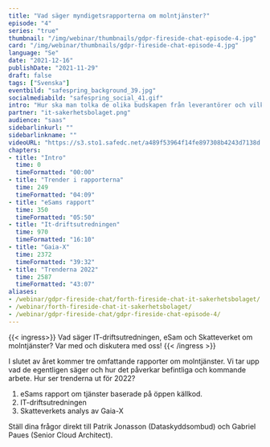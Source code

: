```yaml
---
title: "Vad säger myndigets­rapporterna om molntjänster?"
episode: "4"
series: "true"
thumbnail: "/img/webinar/thumbnails/gdpr-fireside-chat-episode-4.jpg"
card: "/img/webinar/thumbnails/gdpr-fireside-chat-episode-4.jpg"
language: "Se"
date: "2021-12-16"
publishDate: "2021-11-29"
draft: false
tags: ["Svenska"]
eventbild: "safespring_background_39.jpg"
socialmediabild: "safespring_social_41.gif"
intro: "Hur ska man tolka de olika budskapen från leverantörer och vilka praktiska metoder kan bolag redan nu börja jobba med utan att behöva byta molntjänst helt och hållet?"
partner: "it-sakerhetsbolaget.png"
audience: "saas"
sidebarlinkurl: ""
sidebarlinkname: ""
videoURL: "https://s3.sto1.safedc.net/a489f53964f14fe897308b4243d7138d:processedvideos/gdpr-fireside-chat-episode-4/master.m3u8"
chapters:
- title: "Intro"
  time: 0
  timeFormatted: "00:00"
- title: "Trender i rapporterna"
  time: 249
  timeFormatted: "04:09"
- title: "eSams rapport"
  time: 350
  timeFormatted: "05:50"
- title: "It-driftsutredningen"
  time: 970
  timeFormatted: "16:10"
- title: "Gaia-X"
  time: 2372
  timeFormatted: "39:32"
- title: "Trenderna 2022"
  time: 2587
  timeFormatted: "43:07"
aliases:
- /webinar/gdpr-fireside-chat/forth-fireside-chat-it-sakerhetsbolaget/
- /webinar/forth-fireside-chat-it-sakerhetsbolaget/
- /webinar/gdpr-fireside-chat/gdpr-fireside-chat-episode-4/
---
```



{{< ingress>}}
Vad säger IT-driftsutredningen, eSam och Skatteverket om molntjänster? Var med och diskutera med oss!
{{< /ingress >}}

I slutet av året kommer tre omfattande rapporter om molntjänster. Vi tar upp vad de egentligen säger och hur det påverkar befintliga och kommande arbete. Hur ser trenderna ut för 2022?

1. eSams rapport om tjänster baserade på öppen källkod.
2. IT-driftsutredningen
3. Skatteverkets analys av Gaia-X

Ställ dina frågor direkt till Patrik Jonasson (Dataskyddsombud) och Gabriel Paues (Senior Cloud Architect).
